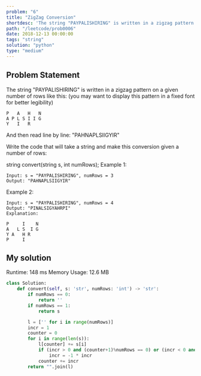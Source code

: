 ```yaml
---
problem: "6"
title: "ZigZag Conversion"
shortdesc: 'The string "PAYPALISHIRING" is written in a zigzag pattern on a given number of rows like this: (you may want to display this pattern in a fixed font for better legibility)'
path: "/leetcode/prob0006"
date: 2018-12-13 00:00:00
tags: "string"
solution: "python"
type: "medium"
---
```


## Problem Statement

The string "PAYPALISHIRING" is written in a zigzag pattern on a given number of rows like this: (you may want to display this pattern in a fixed font for better legibility)

```
P   A   H   N
A P L S I I G
Y   I   R
```

And then read line by line: "PAHNAPLSIIGYIR"

Write the code that will take a string and make this conversion given a number of rows:

string convert(string s, int numRows);
Example 1:

```
Input: s = "PAYPALISHIRING", numRows = 3
Output: "PAHNAPLSIIGYIR"
```

Example 2:

```
Input: s = "PAYPALISHIRING", numRows = 4
Output: "PINALSIGYAHRPI"
Explanation:

P     I    N
A   L S  I G
Y A   H R
P     I
```

## My solution

Runtime: 148 ms
Memory Usage: 12.6 MB

```python
class Solution:
    def convert(self, s: 'str', numRows: 'int') -> 'str':
        if numRows == 0:
            return ''
        if numRows == 1:
            return s

        l = ['' for i in range(numRows)]
        incr = 1
        counter = 0
        for i in range(len(s)):
            l[counter] += s[i]
            if (incr > 0 and (counter+1)%numRows == 0) or (incr < 0 and counter == 0):
                incr = -1 * incr
            counter += incr
        return "".join(l)
```
